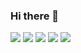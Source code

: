 ### Hi there 👋

<!--
**zuuxyun/zuuxyun** is a ✨ _special_ ✨ repository because its `README.md` (this file) appears on your GitHub profile.

Here are some ideas to get you started:

- 🔭 I’m currently working on ...
- 🌱 I’m currently learning ...
- 👯 I’m looking to collaborate on ...
- 🤔 I’m looking for help with ...
- 💬 Ask me about ...
- 📫 How to reach me: ...
- 😄 Pronouns: ...
- ⚡ Fun fact: ...
-->
<img src="https://img.shields.io/badge/html5-E34F26?style=for-the-flex&logo=html5&logoColor=white">
<img src="https://img.shields.io/badge/css3-1572B6?style=for-the-flex&logo=css3&logoColor=white">
<img src="https://img.shields.io/badge/javascript-F7DF1E?style=for-the-flex&logo=javascript&logoColor=white">
<img src="https://img.shields.io/badge/react-61DAFB?style=for-the-flex&logo=react&logoColor=white">
<img src="https://img.shields.io/badge/tailwindcss-06B6D4?style=for-the-badge&logo=tailwindcss&logoColor=white">
